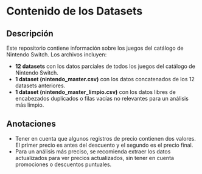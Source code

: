 # Contenido de los Datasets

## Descripción

Este repositorio contiene información sobre los juegos del catálogo de Nintendo Switch. Los archivos incluyen:

- **12 datasets** con los datos parciales de todos los juegos del catálogo de Nintendo Switch.
- **1 dataset (nintendo_master.csv)** con los datos concatenados de los 12 datasets anteriores.
- **1 dataset (nintendo_master_limpio.csv)** con los datos libres de encabezados duplicados o filas vacías no relevantes para un análisis más limpio.

## Anotaciones

- Tener en cuenta que algunos registros de precio contienen dos valores. El primer precio es antes del descuento y el segundo es el precio final.
- Para un análisis más preciso, se recomienda extraer los datos actualizados para ver precios actualizados, sin tener en cuenta promociones o descuentos puntuales.


